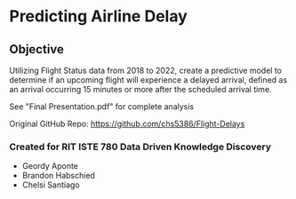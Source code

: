 # Predicting Airline Delay
## Objective
Utilizing Flight Status data from 2018 to 2022, create a predictive model to determine if an upcoming flight will
experience a delayed arrival, defined as an arrival occurring 15 minutes or more after the scheduled arrival time.

See "Final Presentation.pdf" for complete analysis

Original GitHub Repo: https://github.com/chs5386/Flight-Delays

### Created for RIT ISTE 780 Data Driven Knowledge Discovery

* Geordy Aponte
* Brandon Habschied
* Chelsi Santiago
